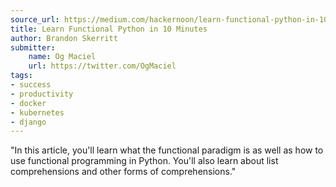 ```yaml
---
source_url: https://medium.com/hackernoon/learn-functional-python-in-10-minutes-to-2d1651dece6f
title: Learn Functional Python in 10 Minutes
author: Brandon Skerritt
submitter:
    name: Og Maciel
    url: https://twitter.com/OgMaciel
tags:
- success
- productivity
- docker
- kubernetes
- django
---
```


"In this article, you'll learn what the functional paradigm is as well as how to use functional programming in Python. You'll also learn about list comprehensions and other forms of comprehensions." 
